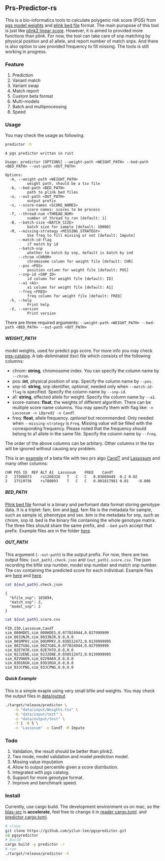 ## Prs-Predictor-rs

This is a bio-informatics tools to calculate polygenic risk score (PGS) from [pgs model weights](https://www.pgscatalog.org) and [plink bed file](https://www.cog-genomics.org/plink/1.9/formats#bed) format. The main puropose of this tool is just like [plink2 linear score](https://www.cog-genomics.org/plink/2.0/score). However, it is aimed to provided more functions than plink. For now, the tool can take care of snp matching by physical position and a1 allele, and report number of match snps. And there is also option to use provided frequency to fill missing. The tools is still working in progress.


### Feature

1. Prediction 
2. Variant match 
3. Variant swap
4. Match report
5. Custom beta format
6. Multi-models
7. Batch and multiprocessing
8. Speed


### Usage

You may check the usage as following:

```bash
predictor -h
```

```console
A pgs predictor written in rust

Usage: predictor [OPTIONS] --weight-path <WEIGHT_PATH> --bed-path <BED_PATH> --out-path <OUT_PATH>

Options:
  -m, --weight-path <WEIGHT_PATH>
          weight path, should be a tsv file
  -b, --bed-path <BED_PATH>
          path to plink bed files
  -o, --out-path <OUT_PATH>
          output prefix
  -n, --score-names <SCORE_NAMES>
          score names: scores to be process
  -T, --thread-num <THREAD_NUM>
          number of thread to run [default: 1]
  -B, --batch-size <BATCH_SIZE>
          batch size for sample [default: 10000]
  -M, --missing-strategy <MISSING_STRATEGY>
          Use freq to fill missing or not [default: Impute]
      --match-id-flag
          if match by id
      --batch-snp
          whether to batch by snp, default is batch by ind
      --chrom <CHROM>
          chromosome column for weight file [default: CHR]
      --pos <POS>
          position column for weight file [default: POS]
      --snp-id <SNP_ID>
          id column for weight file [default: ID]
      --a1 <A1>
          a1 column for weight file [default: A1]
      --freq <FREQ>
          freq column for weight file [default: FREQ]
  -h, --help
          Print help
  -V, --version
          Print version
```

There are three required arguments: `--weight-path <WEIGHT_PATH> --bed-path <BED_PATH> --out-path <OUT_PATH>` 

##### WEIGHT_PATH

model weights, used for predict pgs score. For more info you may check [pgs-catalog](https://www.pgscatalog.org). A tab-deliminated (tsv) file which consists of the following columns:

- chrom: **string**, chromosome index. You can specify the column name by `--chrom`.
- pos: **int**, physical position of snp. Specify the column name by `--pos`.
- snp-id: **string**, snp identifier, *optional*, needed only when `--match-id-flag` is specified. Specify the column name by `--snp-id`.
- a1: **string**, effected allele for weight. Specify the column name by `--a1`.
- score-names: **float**, the weights of different algorithm. There can be multiple score name columns. You may specify them with flag like: `-n Lassosum -n LDpred2 -n CandT`.
- freq: **float**, allele frequency. *optional* but recommended. Only needed when `--missing-strategy` is `Freq`. Missing value will be filled with the corresponding frequency. Please noted that the frequency should belong to a1 allele in the same file. Specify the column name by `--freq`.

The order of the above columns can be arbitary. Other columns in the tsv will be ignored without causing any problem. 

This is an [example](./data/input/Weights.tsv) of a beta file with two prs algo [CandT](https://www.biorxiv.org/content/10.1101/653204v2.full) and [Lassosum](https://github.com/tshmak/lassosum) and many other columns:

```console
CHR	POS	ID	REF	ALT	A1	Lassosum	FREQ	CandT
2	27508073	rs1260326	T	C	C	0.03669449	0.2	0.02
2	27519736	rs780093	T	C	C	0.001817981	0.01	-0.006
```

##### BED_PATH

[Plink bed file](https://www.cog-genomics.org/plink/1.9/formats#bed) format is a binary and perfomant data format storing genotype data. It is a triplet: fam, bim and [bed](https://www.cog-genomics.org/plink/2.0/input). fam file is the metadata for sample, such as sample id, phenotype and sex. bim is the metadata for snp, such as chrom, snp id. bed is the binary file containing the whole genotype matrix. The three files should share the same prefix, and `--bed-path` accept that prefix. Example files are in the folder [here](./data/input).

##### OUT_PATH

This argument (`--out-path`) is the output prefix. For now, there are two output files: `{out_path}.check.json` and `{out_path}.score.csv`. The json recording the bfile snp number, model snp number and match snp number. The csv containing the predicted score for each individual. Example files are [here](./data/output/test.check.json) and [here](./data/output/test.score.csv). 

```bash
cat ${out_path}.check.json
```

```console
{
  "bfile_snp": 103894,
  "match_snp": 2,
  "model_snp": 2
}
```

```bash
cat ${out_path}.score.csv
```

```console
FID,IID,Lassosum,CandT
sim_000HDES,sim_000HDES,0.077024944,0.027999999
sim_0033NJR,sim_0033NJR,0.0,0.0
sim_00SMPKV,sim_00SMPKV,0.038512472,0.0139999995
sim_00Z7G8G,sim_00Z7G8G,0.077024944,0.027999999
sim_02E7H7D,sim_02E7H7D,0.0,0.0
sim_02J2ENE,sim_02J2ENE,0.038512472,0.0139999995
sim_02V9A69,sim_02V9A69,0.0,0.0
sim_03D1RGH,sim_03D1RGH,0.0,0.0
sim_03JCPNG,sim_03JCPNG,0.0,0.0
```

##### Quick Example

This is a simple exaple using very small bfile and weights. You may check the output files in [data/output](./data/output/) 

```bash
./target/release/predictor \
    -m "data/input/Weights.tsv" \
    -b "data/input/test" \
    -o "data/output/test" \
    -T 1 -B 5 \
    -n "Lassosum" -n CandT -M Impute
```

### Todo

1. Validation, the result should be better than plink2. 
2. Two mode, model validation and model prediction model.
3. Missing value imputation
4. Allow to output percentile given a score distribution.
5. Integrated with pgs catalog.
6. Support for more genotype format.
7. Improve and benchmark speed.

### Install

Currently, use cargo build.
The development environment os on mac, so the [blas-src](https://github.com/blas-lapack-rs/blas-src) is **accelerate**, feel free to change it in [reader cargo.toml](./reader/Cargo.toml). and [predictor cargo.toml](./predictor/Cargo.toml).

```bash 
# clone
git clone https://github.com/yilun-lee/pgspredictor.git
cd pgspredictor
# build
cargo build -p predictor -r
# run
./target/release/predictor -h
```

